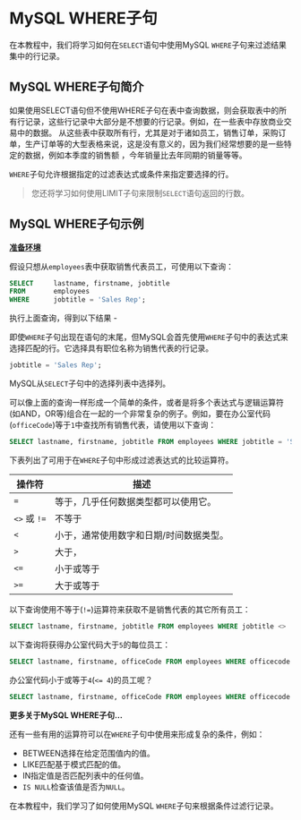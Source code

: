 # MySQL WHERE子句

在本教程中，我们将学习如何在`SELECT`语句中使用MySQL `WHERE`子句来过滤结果集中的行记录。

## MySQL WHERE子句简介

如果使用SELECT语句但不使用WHERE子句在表中查询数据，则会获取表中的所有行记录，这些行记录中大部分是不想要的行记录。例如，在一些表中存放商业交易中的数据。 从这些表中获取所有行，尤其是对于诸如员工，销售订单，采购订单，生产订单等的大型表格来说，这是没有意义的，因为我们经常想要的是一些特定的数据，例如本季度的销售额 ，今年销量比去年同期的销量等等。

`WHERE`子句允许根据指定的过滤表达式或条件来指定要选择的行。

> 您还将学习如何使用LIMIT子句来限制`SELECT`语句返回的行数。

## MySQL WHERE子句示例

**[准备环境](./setup.html)**

假设只想从`employees`表中获取销售代表员工，可使用以下查询：

```sql
SELECT     lastname, firstname, jobtitle
FROM       employees
WHERE      jobtitle = 'Sales Rep';
```

执行上面查询，得到以下结果 - 

即使`WHERE`子句出现在语句的末尾，但MySQL会首先使用`WHERE`子句中的表达式来选择匹配的行。它选择具有职位名称为销售代表的行记录。

```sql
jobtitle = 'Sales Rep';
```

MySQL从`SELECT`子句中的选择列表中选择列。

可以像上面的查询一样形成一个简单的条件，或者是将多个表达式与逻辑运算符(如AND，OR等)组合在一起的一个非常复杂的例子。例如，要在办公室代码(`officeCode`)等于`1`中查找所有销售代表，请使用以下查询：

```sql
SELECT lastname, firstname, jobtitle FROM employees WHERE jobtitle = 'Sales Rep' AND officeCode = 1;
```

下表列出了可用于在`WHERE`子句中形成过滤表达式的比较运算符。

| 操作符       | 描述                                    |
| ------------ | --------------------------------------- |
| `=`          | 等于，几乎任何数据类型都可以使用它。    |
| `<>` 或 `!=` | 不等于                                  |
| `<`          | 小于，通常使用数字和日期/时间数据类型。 |
| `>`          | 大于，                                  |
| `<=`         | 小于或等于                              |
| `>=`         | 大于或等于                              |

以下查询使用不等于(`!=`)运算符来获取不是销售代表的其它所有员工：

```sql
SELECT lastname, firstname, jobtitle FROM employees WHERE jobtitle <> 'Sales Rep';
```

以下查询将获得办公室代码大于`5`的每位员工：

```sql
SELECT lastname, firstname, officeCode FROM employees WHERE officecode > 5;
```

办公室代码小于或等于`4`(`<= 4`)的员工呢？

```sql
SELECT lastname, firstname, officeCode FROM employees WHERE officecode <= 4;
```

**更多关于MySQL WHERE子句…**

还有一些有用的运算符可以在`WHERE`子句中使用来形成复杂的条件，例如：

- BETWEEN选择在给定范围值内的值。
- LIKE匹配基于模式匹配的值。
- IN指定值是否匹配列表中的任何值。
- `IS NULL`检查该值是否为`NULL`。

在本教程中，我们学习了如何使用MySQL `WHERE`子句来根据条件过滤行记录。
